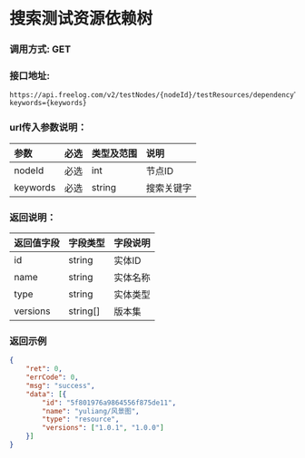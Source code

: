 # 搜索测试资源依赖树

### 调用方式: GET

### 接口地址:

```
https://api.freelog.com/v2/testNodes/{nodeId}/testResources/dependencyTree/search?keywords={keywords}
```

### url传入参数说明：
| 参数 | 必选 | 类型及范围 | 说明 |
| :--- | :--- | :--- | :--- |
| nodeId | 必选 | int | 节点ID |
| keywords | 必选 | string | 搜索关键字 |


### 返回说明：

| 返回值字段 | 字段类型 | 字段说明 |
| :--- | :--- | :--- |
| id | string | 实体ID |
| name | string | 实体名称 |
| type | string | 实体类型 |
| versions | string[] | 版本集 |


### 返回示例

```json
{
	"ret": 0,
	"errCode": 0,
	"msg": "success",
	"data": [{
		"id": "5f801976a9864556f875de11",
		"name": "yuliang/风景图",
		"type": "resource",
		"versions": ["1.0.1", "1.0.0"]
	}]
}
```
